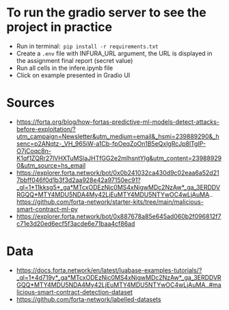 # To run the gradio server to see the project in practice
- Run in terminal:` pip install -r requirements.txt`
- Create a `.env` file with INFURA_URL argument, the URL is displayed in the assignment final report (secret value)
- Run all cells in the infere.ipynb file
- Click on example presented in Gradio UI

# Sources

- https://forta.org/blog/how-fortas-predictive-ml-models-detect-attacks-before-exploitation/?utm_campaign=Newsletter&utm_medium=email&_hsmi=239889290&_hsenc=p2ANqtz-_VH_965iW-a1Cb-fpOeqZoOn1B5eQxlgRcJp8lTgIP-O7jCoqc8n-K1qf1ZQRr27lVHXTuMSlaJHTfGG2e2mlhsntYIg&utm_content=239889290&utm_source=hs_email
- https://explorer.forta.network/bot/0x0b241032ca430d9c02eaa6a52d217bbff046f0d1b3f3d2aa928e42a97150ec91?_gl=1*11kksg5*_ga*MTcxODEzNjc0MS4xNjgwMDc2NzAw*_ga_3ERDDVRGQQ*MTY4MDU5NDA4My42LjEuMTY4MDU5NTYwOC4wLjAuMA..
  https://github.com/forta-network/starter-kits/tree/main/malicious-smart-contract-ml-py
- https://explorer.forta.network/bot/0x887678a85e645ad060b2f096812f7c71e3d20ed6ecf5f3acde6e71baa4cf86ad

# Data

- https://docs.forta.network/en/latest/luabase-examples-tutorials/?_gl=1*4d719y*_ga*MTcxODEzNjc0MS4xNjgwMDc2NzAw*_ga_3ERDDVRGQQ*MTY4MDU5NDA4My42LjEuMTY4MDU5NTYwOC4wLjAuMA..#malicious-smart-contract-detection-dataset
- https://github.com/forta-network/labelled-datasets
